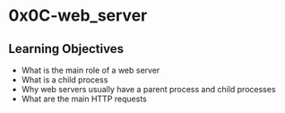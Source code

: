 # 0x0C-web_server

## Learning Objectives

- What is the main role of a web server
- What is a child process
- Why web servers usually have a parent process and child processes
- What are the main HTTP requests
